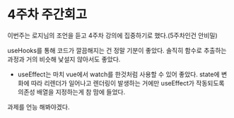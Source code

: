 # 4주차 주간회고

이번주는 로지님의 조언을 듣고 4주차 강의에 집중하기로 했다.(5주차인건 안비밀)

useHooks를 통해 코드가 깔끔해지는 건 정말 기분이 좋았다.
솔직히 함수로 추출하는 과정과 거의 비슷해 낯설지 않아서도 좋았다.

+ useEffect는 마치 vue에서 watch를 한것처럼 사용할 수 있어 좋았다.
  state에 변화에 따라 리렌더가 일어나고 렌더링이 발생하는 거에만 useEffect가 작동되도록 의존성 배열을 지정하는게 참 맘에 들었다.

과제를 언능 해봐야겠다.
